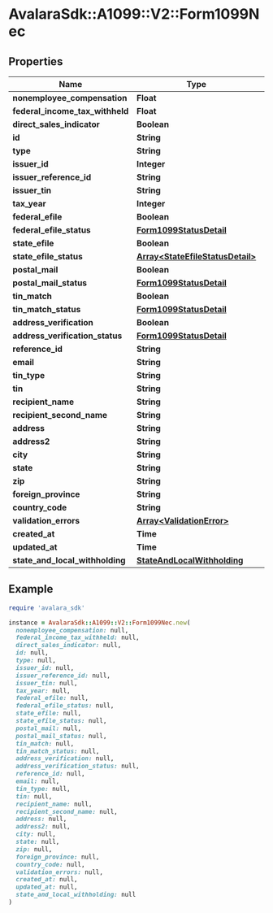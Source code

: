 # AvalaraSdk::A1099::V2::Form1099Nec

## Properties

| Name | Type | Description | Notes |
| ---- | ---- | ----------- | ----- |
| **nonemployee_compensation** | **Float** |  | [optional] |
| **federal_income_tax_withheld** | **Float** |  | [optional] |
| **direct_sales_indicator** | **Boolean** |  | [optional] |
| **id** | **String** |  | [optional] |
| **type** | **String** |  | [optional] |
| **issuer_id** | **Integer** |  | [optional] |
| **issuer_reference_id** | **String** |  | [optional] |
| **issuer_tin** | **String** |  | [optional] |
| **tax_year** | **Integer** |  | [optional] |
| **federal_efile** | **Boolean** |  | [optional] |
| **federal_efile_status** | [**Form1099StatusDetail**](Form1099StatusDetail.md) |  | [optional] |
| **state_efile** | **Boolean** |  | [optional] |
| **state_efile_status** | [**Array&lt;StateEfileStatusDetail&gt;**](StateEfileStatusDetail.md) |  | [optional] |
| **postal_mail** | **Boolean** |  | [optional] |
| **postal_mail_status** | [**Form1099StatusDetail**](Form1099StatusDetail.md) |  | [optional] |
| **tin_match** | **Boolean** |  | [optional] |
| **tin_match_status** | [**Form1099StatusDetail**](Form1099StatusDetail.md) |  | [optional] |
| **address_verification** | **Boolean** |  | [optional] |
| **address_verification_status** | [**Form1099StatusDetail**](Form1099StatusDetail.md) |  | [optional] |
| **reference_id** | **String** |  | [optional] |
| **email** | **String** |  | [optional] |
| **tin_type** | **String** |  | [optional] |
| **tin** | **String** |  | [optional] |
| **recipient_name** | **String** |  | [optional] |
| **recipient_second_name** | **String** |  | [optional] |
| **address** | **String** |  | [optional] |
| **address2** | **String** |  | [optional] |
| **city** | **String** |  | [optional] |
| **state** | **String** |  | [optional] |
| **zip** | **String** |  | [optional] |
| **foreign_province** | **String** |  | [optional] |
| **country_code** | **String** |  | [optional] |
| **validation_errors** | [**Array&lt;ValidationError&gt;**](ValidationError.md) |  | [optional] |
| **created_at** | **Time** |  | [optional] |
| **updated_at** | **Time** |  | [optional] |
| **state_and_local_withholding** | [**StateAndLocalWithholding**](StateAndLocalWithholding.md) |  | [optional] |

## Example

```ruby
require 'avalara_sdk'

instance = AvalaraSdk::A1099::V2::Form1099Nec.new(
  nonemployee_compensation: null,
  federal_income_tax_withheld: null,
  direct_sales_indicator: null,
  id: null,
  type: null,
  issuer_id: null,
  issuer_reference_id: null,
  issuer_tin: null,
  tax_year: null,
  federal_efile: null,
  federal_efile_status: null,
  state_efile: null,
  state_efile_status: null,
  postal_mail: null,
  postal_mail_status: null,
  tin_match: null,
  tin_match_status: null,
  address_verification: null,
  address_verification_status: null,
  reference_id: null,
  email: null,
  tin_type: null,
  tin: null,
  recipient_name: null,
  recipient_second_name: null,
  address: null,
  address2: null,
  city: null,
  state: null,
  zip: null,
  foreign_province: null,
  country_code: null,
  validation_errors: null,
  created_at: null,
  updated_at: null,
  state_and_local_withholding: null
)
```

